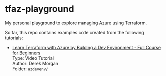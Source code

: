 # tfaz-playground

My personal playground to explore managing Azure using Terraform.

So far, this repo contains examples code created from the following tutorials:

* [Learn Terraform with Azure by Building a Dev Environment - Full Course for Beginners](https://www.youtube.com/watch?v=V53AHWun17s)  
  Type: Video Tutorial  
  Author: Derek Morgan  
  Folder: `azdevenv/`
